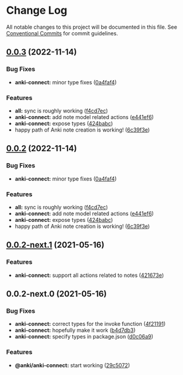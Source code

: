 # Change Log

All notable changes to this project will be documented in this file.
See [Conventional Commits](https://conventionalcommits.org) for commit guidelines.

## [0.0.3](https://github.com/chenlijun99/autoanki/compare/@autoanki/anki-connect@0.0.2-next.1...@autoanki/anki-connect@0.0.3) (2022-11-14)

### Bug Fixes

- **anki-connect:** minor type fixes ([0a4faf4](https://github.com/chenlijun99/autoanki/commit/0a4faf40503384872d728d060bef72629f5f95f1))

### Features

- **all:** sync is roughly working ([f4cd7ec](https://github.com/chenlijun99/autoanki/commit/f4cd7ec4b4a36e5ef936612b913e7aef77308ef9))
- **anki-connect:** add note model related actions ([e441ef6](https://github.com/chenlijun99/autoanki/commit/e441ef6de4dbb0e6f021ecb286f10cfd31262a3e))
- **anki-connect:** expose types ([424babc](https://github.com/chenlijun99/autoanki/commit/424babcfd764d263f5957152c7565953e94ea00e))
- happy path of Anki note creation is working! ([6c39f3e](https://github.com/chenlijun99/autoanki/commit/6c39f3e70cfe09fde32a7f0eb0bbeb31b0dbee3a))

## [0.0.2](https://github.com/chenlijun99/autoanki/compare/@autoanki/anki-connect@0.0.2-next.1...@autoanki/anki-connect@0.0.2) (2022-11-14)

### Bug Fixes

- **anki-connect:** minor type fixes ([0a4faf4](https://github.com/chenlijun99/autoanki/commit/0a4faf40503384872d728d060bef72629f5f95f1))

### Features

- **all:** sync is roughly working ([f4cd7ec](https://github.com/chenlijun99/autoanki/commit/f4cd7ec4b4a36e5ef936612b913e7aef77308ef9))
- **anki-connect:** add note model related actions ([e441ef6](https://github.com/chenlijun99/autoanki/commit/e441ef6de4dbb0e6f021ecb286f10cfd31262a3e))
- **anki-connect:** expose types ([424babc](https://github.com/chenlijun99/autoanki/commit/424babcfd764d263f5957152c7565953e94ea00e))
- happy path of Anki note creation is working! ([6c39f3e](https://github.com/chenlijun99/autoanki/commit/6c39f3e70cfe09fde32a7f0eb0bbeb31b0dbee3a))

## [0.0.2-next.1](https://github.com/chenlijun99/autoanki/compare/@autoanki/anki-connect@0.0.2-next.0...@autoanki/anki-connect@0.0.2-next.1) (2021-05-16)

### Features

- **anki-connect:** support all actions related to notes ([421673e](https://github.com/chenlijun99/autoanki/commit/421673e61b70cb7b43a123805aa08d4b09e1ae06))

## 0.0.2-next.0 (2021-05-16)

### Bug Fixes

- **anki-connect:** correct types for the invoke function ([4f21191](https://github.com/chenlijun99/autoanki/commit/4f21191cc1000ad77be3e2abeff3e35a648085a5))
- **anki-connect:** hopefully make it work ([b4d7db3](https://github.com/chenlijun99/autoanki/commit/b4d7db32ccbbee692de1c4c1bf4320cbb2c404e2))
- **anki-connect:** specify types in package.json ([d0c06a9](https://github.com/chenlijun99/autoanki/commit/d0c06a9223895ef10b6ce3482798222dc5d34017))

### Features

- **@anki/anki-connect:** start working ([29c5072](https://github.com/chenlijun99/autoanki/commit/29c507276f5ae9a874e9bb8405061be151b2411b))
